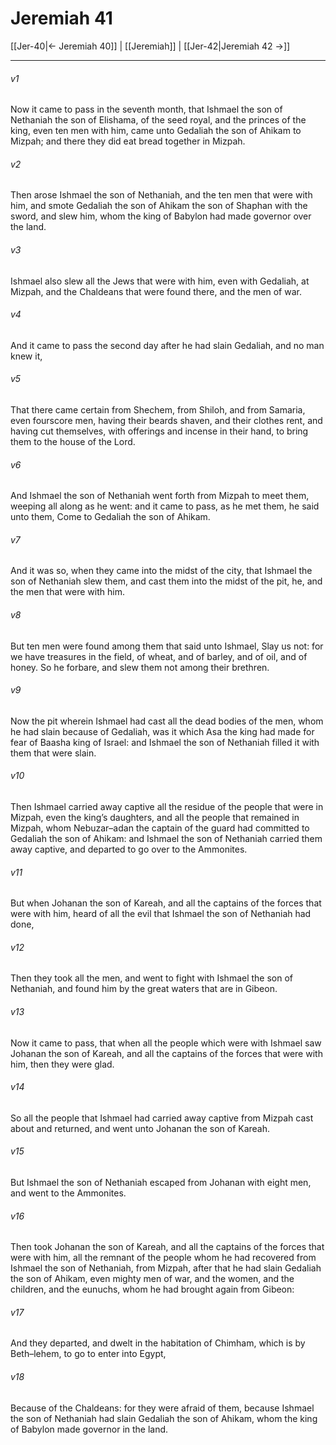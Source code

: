 # Jeremiah 41

[[Jer-40|← Jeremiah 40]] | [[Jeremiah]] | [[Jer-42|Jeremiah 42 →]]
***

###### v1
Now it came to pass in the seventh month, that Ishmael the son of Nethaniah the son of Elishama, of the seed royal, and the princes of the king, even ten men with him, came unto Gedaliah the son of Ahikam to Mizpah; and there they did eat bread together in Mizpah.
###### v2
Then arose Ishmael the son of Nethaniah, and the ten men that were with him, and smote Gedaliah the son of Ahikam the son of Shaphan with the sword, and slew him, whom the king of Babylon had made governor over the land.
###### v3
Ishmael also slew all the Jews that were with him, even with Gedaliah, at Mizpah, and the Chaldeans that were found there, and the men of war.
###### v4
And it came to pass the second day after he had slain Gedaliah, and no man knew it,
###### v5
That there came certain from Shechem, from Shiloh, and from Samaria, even fourscore men, having their beards shaven, and their clothes rent, and having cut themselves, with offerings and incense in their hand, to bring them to the house of the Lord.
###### v6
And Ishmael the son of Nethaniah went forth from Mizpah to meet them, weeping all along as he went: and it came to pass, as he met them, he said unto them, Come to Gedaliah the son of Ahikam.
###### v7
And it was so, when they came into the midst of the city, that Ishmael the son of Nethaniah slew them, and cast them into the midst of the pit, he, and the men that were with him.
###### v8
But ten men were found among them that said unto Ishmael, Slay us not: for we have treasures in the field, of wheat, and of barley, and of oil, and of honey. So he forbare, and slew them not among their brethren.
###### v9
Now the pit wherein Ishmael had cast all the dead bodies of the men, whom he had slain because of Gedaliah, was it which Asa the king had made for fear of Baasha king of Israel: and Ishmael the son of Nethaniah filled it with them that were slain.
###### v10
Then Ishmael carried away captive all the residue of the people that were in Mizpah, even the king’s daughters, and all the people that remained in Mizpah, whom Nebuzar–adan the captain of the guard had committed to Gedaliah the son of Ahikam: and Ishmael the son of Nethaniah carried them away captive, and departed to go over to the Ammonites.
###### v11
But when Johanan the son of Kareah, and all the captains of the forces that were with him, heard of all the evil that Ishmael the son of Nethaniah had done,
###### v12
Then they took all the men, and went to fight with Ishmael the son of Nethaniah, and found him by the great waters that are in Gibeon.
###### v13
Now it came to pass, that when all the people which were with Ishmael saw Johanan the son of Kareah, and all the captains of the forces that were with him, then they were glad.
###### v14
So all the people that Ishmael had carried away captive from Mizpah cast about and returned, and went unto Johanan the son of Kareah.
###### v15
But Ishmael the son of Nethaniah escaped from Johanan with eight men, and went to the Ammonites.
###### v16
Then took Johanan the son of Kareah, and all the captains of the forces that were with him, all the remnant of the people whom he had recovered from Ishmael the son of Nethaniah, from Mizpah, after that he had slain Gedaliah the son of Ahikam, even mighty men of war, and the women, and the children, and the eunuchs, whom he had brought again from Gibeon:
###### v17
And they departed, and dwelt in the habitation of Chimham, which is by Beth–lehem, to go to enter into Egypt,
###### v18
Because of the Chaldeans: for they were afraid of them, because Ishmael the son of Nethaniah had slain Gedaliah the son of Ahikam, whom the king of Babylon made governor in the land. 

